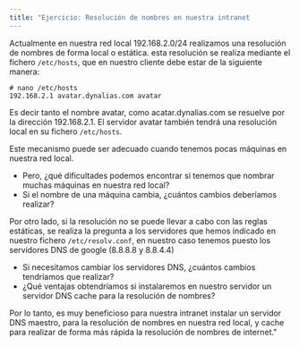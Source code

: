 ```yaml
---
title: "Ejercicio: Resolución de nombres en nuestra intranet
---
```


Actualmente en nuestra red local 192.168.2.0/24 realizamos una resolución de nombres de forma local o estática. esta resolución se realiza mediante el fichero `/etc/hosts`, que en nuestro cliente debe estar de la siguiente manera:  
  
    # nano /etc/hosts
    192.168.2.1 avatar.dynalias.com avatar

Es decir tanto el nombre avatar, como acatar.dynalias.com se resuelve por la dirección 192.168.2.1. El servidor avatar también tendrá una resolución local en su fichero `/etc/hosts`.  

Este mecanismo puede ser adecuado cuando tenemos pocas máquinas en nuestra red local.  
  
* Pero, ¿qué dificultades podemos encontrar si tenemos que nombrar muchas máquinas en nuestra red local?
* Si el nombre de una máquina cambia, ¿cuántos cambios deberíamos realizar?

Por otro lado, si la resolución no se puede llevar a cabo con las reglas estáticas, se realiza la pregunta a los servidores que hemos indicado en nuestro fichero `/etc/resolv.conf`, en nuestro caso tenemos puesto los servidores DNS de google (8.8.8.8 y 8.8.4.4)

* Si necesitamos cambiar los servidores DNS, ¿cuántos cambios tendríamos que realizar?
* ¿Qué ventajas obtendríamos si instalaremos en nuestro servidor un servidor DNS cache para la resolución de nombres?

Por lo tanto, es muy beneficioso para nuestra intranet instalar un servidor DNS maestro, para la resolución de nombres en nuestra red local, y cache para realizar de forma más rápida la resolución de nombres de internet."
